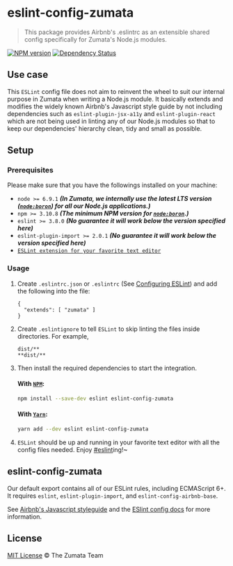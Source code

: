 # eslint-config-zumata

> This package provides Airbnb's .eslintrc as an extensible shared config specifically for Zumata's Node.js modules.

[![NPM version][npm-image]][npm-url]
[![Dependency Status][daviddm-image]][daviddm-url]

## Use case

This `ESLint` config file does not aim to reinvent the wheel to suit our internal purpose in Zumata when writing a Node.js module. It basically extends and modifies the widely known Airbnb's Javascript style guide by not including dependencies such as `eslint-plugin-jsx-a11y` and `eslint-plugin-react` which are not being used in linting any of our Node.js modules so that to keep our dependencies' hierarchy clean, tidy and small as possible.

## Setup

### Prerequisites

Please make sure that you have the followings installed on your machine:

-  `node >= 6.9.1` ___(In Zumata, we internally use the latest LTS version ([`node:boron`](https://nodejs.org/en/download/releases/)) for all our Node.js applications.)___
-  `npm >= 3.10.8` ___(The minimum NPM version for [`node:boron`](https://nodejs.org/en/download/releases/).)___
-  `eslint >= 3.8.0` ___(No guarantee it will work below the version specified here)___
-  `eslint-plugin-import >= 2.0.1` ___(No guarantee it will work below the version specified here)___
- [`ESLint extension for your favorite text editor`](http://eslint.org/docs/user-guide/integrations)

### Usage

1. Create `.eslintrc.json` or `.eslintrc` (See [Configuring ESLint](http://eslint.org/docs/user-guide/configuring)) and add the following into the file:

    ```
    {
      "extends": [ "zumata" ]
    }
    ```

2. Create `.eslintignore` to tell `ESLint` to skip linting the files inside directories. For example,
    ```
    dist/**
    **dist/**
    ```

3. Then install the required dependencies to start the integration.

    #### With [`NPM`](https://github.com/npm/npm):
    ```sh
    npm install --save-dev eslint eslint-config-zumata
    ```

    #### With [`Yarn`](https://github.com/yarnpkg/yarn):
    ```sh
    yarn add --dev eslint eslint-config-zumata
    ```

4. `ESLint` should be up and running in your favorite text editor with all the config files needed. Enjoy [#eslint](https://twitter.com/search?q=%23eslint&src=typd)ing!~

## eslint-config-zumata

Our default export contains all of our ESLint rules, including ECMAScript 6+. It requires `eslint`, `eslint-plugin-import`, and `eslint-config-airbnb-base`.

See [Airbnb's Javascript styleguide](https://github.com/airbnb/javascript) and
the [ESlint config docs](http://eslint.org/docs/user-guide/configuring#extending-configuration-files)
for more information.

## License

[MIT License](http://the-zumata-team.mit-license.org/) © The Zumata Team


[npm-image]: https://badge.fury.io/js/eslint-config-zumata.svg
[npm-url]: https://www.npmjs.com/package/eslint-config-zumata
[daviddm-image]: https://david-dm.org/Zumata/eslint-config-zumata.svg?theme=shields.io
[daviddm-url]: https://david-dm.org/Zumata/eslint-config-zumata